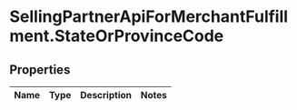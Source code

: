 # SellingPartnerApiForMerchantFulfillment.StateOrProvinceCode

## Properties
Name | Type | Description | Notes
------------ | ------------- | ------------- | -------------
